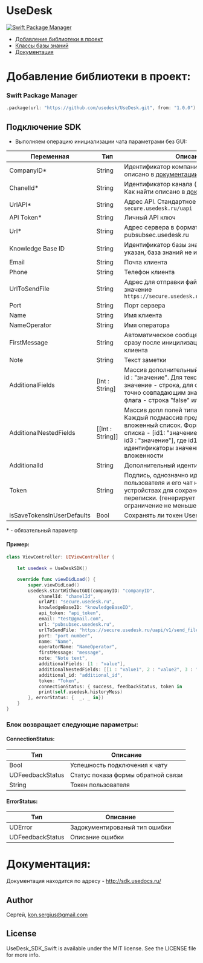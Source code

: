 # UseDesk
[![Swift Package Manager](https://img.shields.io/badge/Swift_Package_Manager-compatible-orange?style=flat-square)](https://img.shields.io/badge/Swift_Package_Manager-compatible-orange?style=flat-square)


- [Добавление библиотеки в проект](#добавление-библиотеки-в-проект)
- [Классы базы знаний](#классы-базы-знаний)
- [Документация](#Документация)


# Добавление библиотеки в проект:

### Swift Package Manager

```swift
.package(url: "https://github.com/usedesk/UseDesk.git", from: "1.0.0")
```

## Подключение SDK 

- Выполняем операцию инициализации чата параметрами без GUI:

| Переменная  | Тип | Описание |
| -------------| ------------- | ------------- |
| CompanyID\* | String | Идентификатор компании. Как найти описано в [документации](https://docs.usedesk.ru/article/61) |
| ChanelId\* | String | Идентификатор канала (добавлен  в v1.1.5). Как найти описано в [документации](https://docs.usedesk.ru/article/10167) |
| UrlAPI\* | String | Адрес API. Стандартное значение `secure.usedesk.ru/uapi` |
| API Token\* | String | Личный API ключ |
| Url\* | String | Адрес сервера в формате - pubsubsec.usedesk.ru |
| Knowledge Base ID | String | Идентификатор базы знаний. Если не указан, база знаний не используется |
| Email | String | Почта клиента |
| Phone | String | Телефон клиента |
| UrlToSendFile | String | Адрес для отправки файлов. Стандартное значение `https://secure.usedesk.ru/uapi/v1/send_file` |
| Port | String | Порт сервера |
| Name | String | Имя клиента |
| NameOperator | String | Имя оператора |
| FirstMessage | String | Автоматическое сообщение. Отправиться сразу после иницилизации от имени клиента |
| Note | String | Текст заметки |
| AdditionalFields | [Int : String] | Массив дополнительный полей в формате - id : "значение". Для текстовых полей значение - строка, для списка - строка с точно совпадающим значением списка, для флага - строка "false" или "true" |
| AdditionalNestedFields | [[Int : String]] | Массив допл полей типа вложенный список. Каждый подмассив представляет один вложенный список. Формат фложенного списка - [id1: "значение", id2 : "значение", id3 : "значение"], где id1, id2, id3 идентификаторы значений по уровням вложенности |
| AdditionalId | String | Дополнительный идентификатор клиента |
| Token | String | Подпись, однозначно идентифицирующая пользователя и его чат на любых устройствах для сохранения истории переписки. (генерирует наша система,  ограничение не меньше 64 символа) |
| isSaveTokensInUserDefaults | Bool | Сохранять ли токен UserDefaults |

\* - обязательный параметр

#### Пример:
```swift
class ViewController: UIViewController {
    
    let usedesk = UseDeskSDK()

    override func viewDidLoad() {
        super.viewDidLoad()
        usedesk.startWithoutGUI(companyID: "companyID",
            chanelId: "chanelId",
            urlAPI: "secure.usedesk.ru",
            knowledgeBaseID: "knowledgeBaseID",
            api_token: "api_token",
            email: "test@gmail.com",
            url: "pubsubsec.usedesk.ru",
            urlToSendFile: "https://secure.usedesk.ru/uapi/v1/send_file",
            port: "port number",
            name: "Name",
            operatorName: "NameOperator",
            firstMessage: "message",
            note: "Note text",
            additionalFields: [1 : "value"],
            additionalNestedFields: [[1 : "value1", 2 : "value2", 3 : "value3"]],
            additional_id: "additional_id",
            token: "Token",
            connectionStatus: { success, feedbackStatus, token in
            print(self.usedesk.historyMess)
        }, errorStatus: {  _, _ in})
    }
}
```

### Блок возвращает следующие параметры:

#### СonnectionStatus:

| Тип | Описание |
| ------------- | ------------- |
| Bool | Успешность подключения к чату |
| UDFeedbackStatus | Статус показа формы обратной связи |
| String | Токен пользователя |

#### ErrorStatus:

| Тип | Описание |
| ------------- | ------------- |
| UDError | Задокументированый тип ошибки |
| UDFeedbackStatus | Описание ошибки |


# Документация:

Документация находится по адресу - http://sdk.usedocs.ru/

## Author

Сергей, kon.sergius@gmail.com

## License

UseDesk_SDK_Swift is available under the MIT license. See the LICENSE file for more info.

